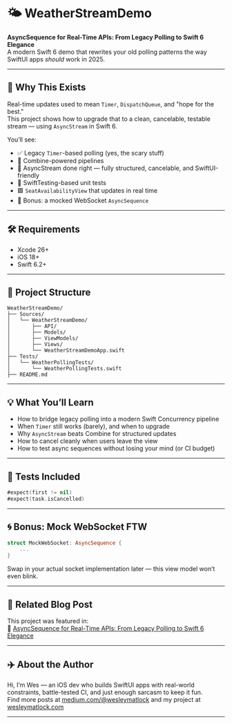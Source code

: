 # 🌤 WeatherStreamDemo

**AsyncSequence for Real-Time APIs: From Legacy Polling to Swift 6 Elegance**  
A modern Swift 6 demo that rewrites your old polling patterns the way SwiftUI apps *should* work in 2025.

---

## 🚀 Why This Exists

Real-time updates used to mean `Timer`, `DispatchQueue`, and "hope for the best."  
This project shows how to upgrade that to a clean, cancelable, testable stream — using `AsyncStream` in Swift 6.

You’ll see:
- ✅ Legacy `Timer`-based polling (yes, the scary stuff)
- 🔗 Combine-powered pipelines
- 🌊 AsyncStream done right — fully structured, cancelable, and SwiftUI-friendly
- 🧪 SwiftTesting-based unit tests
- 🟩 `SeatAvailabilityView` that updates in real time
- 🔌 Bonus: a mocked WebSocket `AsyncSequence`

---

## 🛠 Requirements

- Xcode 26+
- iOS 18+
- Swift 6.2+

---

## 📂 Project Structure

```
WeatherStreamDemo/
├── Sources/
│   └── WeatherStreamDemo/
│       ├── API/
│       ├── Models/
│       ├── ViewModels/
│       ├── Views/
│       └── WeatherStreamDemoApp.swift
├── Tests/
│   └── WeatherPollingTests/
│       └── WeatherPollingTests.swift
├── README.md
```

---

## 💡 What You’ll Learn

- How to bridge legacy polling into a modern Swift Concurrency pipeline
- When `Timer` still works (barely), and when to upgrade
- Why `AsyncStream` beats Combine for structured updates
- How to cancel cleanly when users leave the view
- How to test async sequences without losing your mind (or CI budget)

---

## 🧪 Tests Included

```swift
#expect(first != nil)
#expect(task.isCancelled)
```
---

## 🌀 Bonus: Mock WebSocket FTW

```swift
struct MockWebSocket: AsyncSequence {
    ...
}
```

Swap in your actual socket implementation later — this view model won’t even blink.

---

## 📖 Related Blog Post

This project was featured in:  
📓 [AsyncSequence for Real-Time APIs: From Legacy Polling to Swift 6 Elegance]([https://medium.com/@wesleymatlock/asyncsequence-for-real-time-apis-from-legacy-polling-to-swift-6-elegance-abc123](https://medium.com/@wesleymatlock/asyncsequence-for-real-time-apis-from-legacy-polling-to-swift-6-elegance-c2b8139c21e0))

---

## ✈️ About the Author

Hi, I’m Wes — an iOS dev who builds SwiftUI apps with real-world constraints, battle-tested CI, and just enough sarcasm to keep it fun.  
Find more posts at [medium.com/@wesleymatlock](https://medium.com/@wesleymatlock) and my project at [wesleymatlock.com](https://wesleymatlock.com)

---
